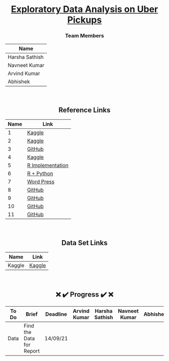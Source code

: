 <div align = "center">

# [Exploratory Data Analysis on Uber Pickups](#)

### Team Members

| Name           |
|----------------|
| Harsha Sathish   |
| Navneet Kumar    |
| Arvind Kumar    | 
| Abhishek   |
  
  
<br/>
  
## Reference Links

| Name           | Link |
|----------------|---------------|
| 1 | [Kaggle](https://www.kaggle.com/fivethirtyeight/uber-pickups-in-new-york-city) |
| 2 | [Kaggle](https://www.kaggle.com/aditisaxena20/exploratory-analysis-on-uber-pickups) |
| 3 | [GitHub](https://github.com/MachineLearningWithHuman/Projects/tree/master/Project%20UBER) |
| 4 | [Kaggle](https://www.kaggle.com/dotman/data-exploration-and-visualization) |
| 5 | [R Implementation](https://data-flair.training/blogs/r-data-science-project-uber-data-analysis/) |
| 6 | [R + Python](https://github.com/MachineLearningWithHuman/Projects/tree/master/Project%20UBER) |
| 7 | [Word Press](https://aboutdatascience.wordpress.com/2017/04/04/comprehensive-analysis-of-uber-dataset/) |
| 8 | [GitHub](https://github.com/geoninja/Uber-Data-Analysis/blob/master/NYC_Uber_Rides.ipynb) |
| 9 | [GitHub](https://github.com/prashantwitty/Uber-Trip-Data-Analysis) |
| 10 | [GitHub](https://github.com/VismayTandel/UberDataAnalysis) |
| 11 | [GitHub](https://github.com/CrimsonSaber/Uber-DataAnalysis/) |   
  
<br/>
  
## Data Set Links

| Name           | Link |
|----------------|---------------|
|  Kaggle   | [Kaggle](https://www.kaggle.com/fivethirtyeight/uber-pickups-in-new-york-city/download) |
  
<br/>
  
## :x: :heavy_check_mark: Progress :heavy_check_mark: :x: 

| To Do           | Brief | Deadline | Arvind Kumar | Harsha Sathish | Navneet Kumar  | Abhishek |
|----------------|---------------|---------------|----------------|---------------|---------------|---------------|
| Data | Find the Data for Report | 14/09/21 |  |  |  |  |  |

  
</div>


